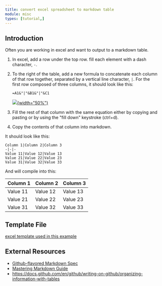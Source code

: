 ```yaml
---
title: convert excel spreadsheet to markdown table
module: misc
types: [tutorial,] 
---
```




## Introduction


Often you are working in excel and want to output to a markdown table.

1. In excel, add a row under the top row.  fill each element with a dash character, ```-```.
1. To the right of the table, add a new formula to concatenate each column of that row together, separated by a vertical line character, ```|```.  For the first row composed of three columns, it should look like this:
  
    ```
    =A1&"|"&B1&"|"&C1
    ```

    [![](../../figures/excel-to-markdown.png){width="50%"}](../../figures/excel-to-markdown.png)

1. Fill the rest of that column with the same equation either by copying and pasting or by using the "fill down" keystroke (ctrl+d).
1. Copy the contents of that column into markdown.  

It should look like this:

```
Column 1|Column 2|Column 3
-|-|-
Value 11|Value 12|Value 13
Value 21|Value 22|Value 23
Value 31|Value 32|Value 33
```

And will compile into this:

Column 1|Column 2|Column 3
-|-|-
Value 11|Value 12|Value 13
Value 21|Value 22|Value 23
Value 31|Value 32|Value 33

## Template File

[excel template used in this example](../../assets/excel-to-markdown.xlsx)

## External Resources

* [Github-flavored Markdown Spec](https://github.github.com/gfm/)
* [Mastering Markdown Guide](https://guides.github.com/features/mastering-markdown/)
* <https://docs.github.com/en/github/writing-on-github/organizing-information-with-tables>